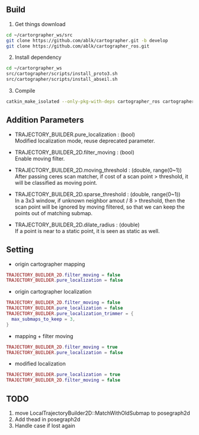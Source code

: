 ## Build
1. Get things download
```sh
cd ~/cartorgrapher_ws/src
git clone https://github.com/ablk/cartographer.git -b develop
git clone https://github.com/ablk/cartographer_ros.git
```
2. Install dependency
```sh
cd ~/cartorgrapher_ws
src/cartographer/scripts/install_proto3.sh
src/cartographer/scripts/install_abseil.sh
```

3. Compile
```sh
catkin_make_isolated --only-pkg-with-deps cartographer_ros cartographer_rviz --install --use-ninja
```

## Addition Parameters

* TRAJECTORY_BUILDER.pure_localization : (bool) \
Modified localization mode, reuse deprecated parameter.

* TRAJECTORY_BUILDER_2D.filter_moving : (bool) \
Enable moving filter.

* TRAJECTORY_BUILDER_2D.moving_threshold : (double, range(0~1)) \
After passing ceres scan matcher, if cost of a scan point > threshold, it will be classified as moving point.

* TRAJECTORY_BUILDER_2D.sparse_threshold : (double, range(0~1)) \
In a 3x3 window, if unknown neighbor amout / 8 > threshold, then the scan point will be ignored by moving filtered, so that we can keep the points out of matching submap.

* TRAJECTORY_BUILDER_2D.dilate_radius : (double) \
If a point is near to a static point, it is seen as static as well.

## Setting
* origin cartographer mapping
```lua
TRAJECTORY_BUILDER_2D.filter_moving = false
TRAJECTORY_BUILDER.pure_localization = false
```
* origin cartographer localization
```lua
TRAJECTORY_BUILDER_2D.filter_moving = false
TRAJECTORY_BUILDER.pure_localization = false
TRAJECTORY_BUILDER.pure_localization_trimmer = {
  max_submaps_to_keep = 3,
}
```
* mapping + filter moving
```lua
TRAJECTORY_BUILDER_2D.filter_moving = true
TRAJECTORY_BUILDER.pure_localization = false
```
* modified localization
```lua
TRAJECTORY_BUILDER.pure_localization = true
TRAJECTORY_BUILDER_2D.filter_moving = false
```

## TODO
1. move LocalTrajectoryBuilder2D::MatchWithOldSubmap to posegraph2d
2. Add thead in posegraph2d
3. Handle case if lost again
